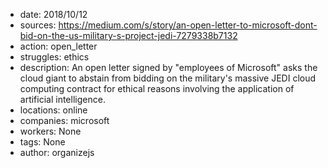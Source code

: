 - date: 2018/10/12
- sources: https://medium.com/s/story/an-open-letter-to-microsoft-dont-bid-on-the-us-military-s-project-jedi-7279338b7132
- action: open_letter
- struggles: ethics
- description: An open letter signed by "employees of Microsoft" asks the cloud giant to abstain from bidding on the military's massive JEDI cloud computing contract for ethical reasons involving the application of artificial intelligence.
- locations: online
- companies: microsoft
- workers: None
- tags: None
- author: organizejs
